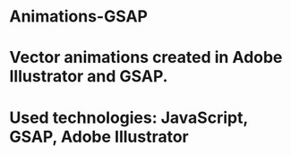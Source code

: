 # Animations-GSAP
# Vector animations created in Adobe Illustrator and GSAP.
# Used technologies: JavaScript, GSAP, Adobe Illustrator
